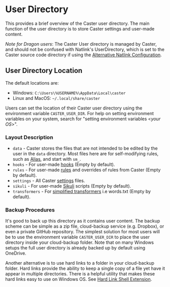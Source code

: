 # User Directory

This provides a brief overview of the Caster user directory. The main function of the user directory is to store Caster settings and user-made content. 

*Note for Dragon users*: The Caster User directory is managed by Caster, and should not be confused with Natlink's UserDirectory, which is set to the Caster source code directory if using the [Alternative Natlink Configuration](../Installation/Dragon_NaturallySpeaking.md/#-alternative-natlink-configuration).

## User Directory Location

The default locations are:

- Windows: `C:\Users\%USERNAME%\AppData\Local\caster`
- Linux and MacOS: `~/.local/share/caster`

Users can set the location of their Caster user directory using the environment variable `CASTER_USER_DIR`. For help on setting environment variables on your system, search for "setting environment variables <_your OS_>".

### Layout  Description

- `data` - Caster stores the files that are not intended to be edited by the user in the `data` directory. Most files here are for self-modifying rules, such as [Alias](../Caster_Commands/Alias.md), and start with `sm_`.
- `hooks` - For user-made [hooks](https://caster.readthedocs.io/en/latest/readthedocs/Caster_Settings/hooks/) (Empty by default).
- `rules` - For user-made [rules](https://caster.readthedocs.io/en/latest/readthedocs/Caster_Settings/rules/) and overrides of rules from Caster (Empty by default).
- `settings` - All Caster [settings](https://caster.readthedocs.io/en/latest/readthedocs/Caster_Settings/settings/) files.
- `sikuli` - For user-made [Sikuli](https://caster.readthedocs.io/en/latest/readthedocs/Third-party_Integrations/Sikuli/) scripts (Empty by default).
- `transformers` - For [simplified transformers](https://caster.readthedocs.io/en/latest/readthedocs/Customize_Caster/Customizing_Starter_Rules/#use-simplified-transformers) i.e words.txt (Empty by default).

### Backup Procedures

It's good to back up this directory as it contains user content. The backup scheme can be simple as a zip file, cloud-backup service (e.g. Dropbox), or even a private GitHub repository. The simplest solution for most users will be to use the environment variable `CASTER_USER_DIR` to place the user directory inside your cloud-backup folder. Note that on many Windows setups the full user directory is already backed up by default using OneDrive. 

Another alternative is to use hard links to a folder in your cloud-backup folder. Hard links provide the ability to keep a single copy of a file yet have it appear in multiple directories. There is a helpful utility that makes these hard links easy to use on Windows OS. See [Hard Link Shell Extension](https://schinagl.priv.at/nt/hardlinkshellext/linkshellextension.html).
